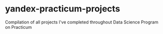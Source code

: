 # yandex-practicum-projects
Compilation of all projects I've completed throughout Data Science Program on Practicum 
